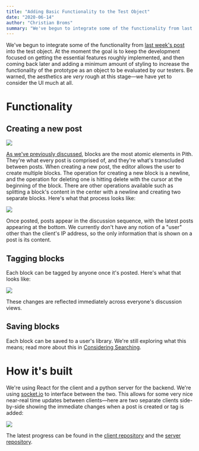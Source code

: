 ```yaml
---
title: "Adding Basic Functionality to the Test Object"
date: "2020-06-14"
author: "Christian Broms"
summary: "We've begun to integrate some of the functionality from last week's post into the test object. At the moment the goal is to keep the development focused on getting the essential features roughly implemented, and then coming back later and adding a minimum amount of styling to increase the functionality of the prototype as an object to be evaluated by our testers."
---
```


We've begun to integrate some of the functionality from [last week's post](/posts/test-object) into the test object. At the moment the goal is to keep the development focused on getting the essential features roughly implemented, and then coming back later and adding a minimum amount of styling to increase the functionality of the prototype as an object to be evaluated by our testers. Be warned, the aesthetics are _very_ rough at this stage—we have yet to consider the UI much at all.

# Functionality

## Creating a new post

![](/images/basic.png)

[As we've previously discussed](/posts/conversational-design), blocks are the most atomic elements in Pith. They're what every post is comprised of, and they're what's transcluded between posts. When creating a new post, the editor allows the user to create multiple blocks. The operation for creating a new block is a newline, and the operation for deleting one is hitting delete with the cursor at the beginning of the block. There are other operations available such as splitting a block's content in the center with a newline and creating two separate blocks. Here's what that process looks like:

![](/images/basic-1.gif)

Once posted, posts appear in the discussion sequence, with the latest posts appearing at the bottom. We currently don't have any notion of a "user" other than the client's IP address, so the only information that is shown on a post is its content.

## Tagging blocks

Each block can be tagged by anyone once it's posted. Here's what that looks like:

![](/images/basic-2.gif)

These changes are reflected immediately across everyone's discussion views.

## Saving blocks

Each block can be saved to a user's library. We're still exploring what this means; read more about this in [Considering Searching](/posts/considering-seraching).

# How it's built

We're using React for the client and a python server for the backend. We're using [socket.io](http://socket.io) to interface between the two. This allows for some very nice near-real time updates between clients—here are two separate clients side-by-side showing the immediate changes when a post is created or tag is added:

![](/images/basic-3.gif)

The latest progress can be found in the [client repository](https://github.com/rainflame/pith-client) and the [server repository](https://github.com/rainflame/pith-api).
